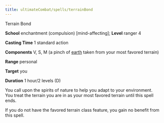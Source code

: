 ```yaml
---
title: ultimateCombat/spells/terrainBond
---
```

Terrain Bond

**School** enchantment (compulsion) [mind-affecting]; **Level** ranger 4

**Casting Time** 1 standard action

**Components** V, S, M (a pinch of [earth](monsters/creatureTypes.md#_earth-subtype) taken from your most favored terrain)

**Range** personal

**Target** you

**Duration** 1 hour/2 levels (D)

You call upon the spirits of nature to help you adapt to your environment. You treat the terrain you are in as your most favored terrain until this spell ends.

If you do not have the favored terrain class feature, you gain no benefit from this spell.

